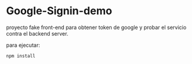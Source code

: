 # Google-Signin-demo

proyecto fake front-end para obtener token de google y probar el servicio contra el backend server.

para ejecutar:

```
npm install
```